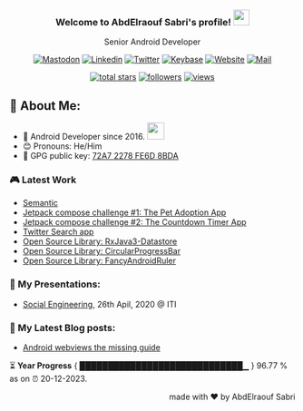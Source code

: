 
<!--
  Title: Senior Android Developer @Storyteller
  Description: Google Certified Associate Android Developer, Clean code, TDD, CICD with knowledge in cybersecurity. 
  Author: abd3lraouf, AbdElraouf Sabri
  -->

<h3 align="center">
  Welcome to AbdElraouf Sabri's profile! 
  <img src="https://media.giphy.com/media/hvRJCLFzcasrR4ia7z/giphy.gif" width="28">
</h3>

<p align='center'>
    Senior Android Developer
</p>

<!-- Social icons section -->
<p align='center'>
      <a href="https://androiddev.social/@abd3lraouf" rel="me"><img src="https://custom-icon-badges.herokuapp.com/badge/-mastodon-black?style=for-the-badge&amp;logo=Mastodon&logoColor=white" alt="Mastodon"></a>
      <a href="https://www.linkedin.com/in/abd3lraouf/"><img src="https://custom-icon-badges.herokuapp.com/badge/-LinkedIn-black?style=for-the-badge&amp;logo=Linkedin&logoColor=white" alt="Linkedin"></a>
      <a href="https://twitter.com/abd3lraouf"><img src="https://custom-icon-badges.herokuapp.com/badge/-Twitter-black?style=for-the-badge&amp;logo=twitter&logoColor=white" alt="Twitter"></a>
      <a href="https://keybase.io/abd3lraouf"><img src="https://custom-icon-badges.herokuapp.com/badge/-Keybase-black?style=for-the-badge&logo=keybase&logoColor=white" alt="Keybase"></a>
      <a href="https://www.abd3lraouf.dev/portfolio/"><img src="https://img.shields.io/badge/-Portfolio-black?style=for-the-badge&amp;logo=google-chrome&amp;logoColor=white" alt="Website"></a>
      <a href="mailto:abdelraoufsabri@gmail.com"><img src="https://img.shields.io/badge/-Say%20Hi!-black?style=for-the-badge&amp;logo=gmail" alt="Mail"></a>
</p>

<!-- Stats icons section -->
<p align='center'>
  <a href="https://github.com/abd3lraouf?tab=repositories&sort=stargazers">
    <img alt="total stars" title="Total stars on GitHub" src="https://custom-icon-badges.herokuapp.com/badge/dynamic/json?logo=star&color=55960c&labelColor=488207&label=Stars&style=for-the-badge&query=%24.stars&url=https://api.github-star-counter.workers.dev/user/abd3lraouf"/></a>
  <a href="https://github.com/abd3lraouf?tab=followers">
    <img alt="followers" title="Follow me on Github" src="https://custom-icon-badges.herokuapp.com/github/followers/abd3lraouf?color=236ad3&labelColor=1155ba&style=for-the-badge&logo=person-add&label=Follow&logoColor=white"/></a>
  <a href="https://github.com/abd3lraouf">
    <img alt="views" title="GitHub profile views" src="https://enwj06txat9l677.m.pipedream.net"/></a>
</p>

<!-- Resume Download section 
<p align='center'>
      <a href="https://github.com/abd3lraouf/abd3lraouf/releases/latest/download/AbdElraouf.Sabri.Android.Developer.resume.pdf
"><img src="https://custom-icon-badges.herokuapp.com/badge/-download%20resume-EC1C24?style=for-the-badge&logo=Adobe%20Acrobat%20Reader&logoColor=white" alt="views" title="Download my latest resume" alt="resume"></a>
</p>
-->

## 🤵 About Me:
- 🏦 Android Developer since 2016.
      <img src="https://media.giphy.com/media/WUlplcMpOCEmTGBtBW/giphy.gif" width="30">
- 😊 Pronouns: He/Him
- 🔑 GPG public key: [72A7 2278 FE6D 8BDA](https://keybase.io/abd3lraouf/pgp_keys.asc?fingerprint=d971ef94887269e4308587a772a72278fe6d8bda)

### 🎮 Latest Work

<!-- - [MVI posts](https://github.com/AbdElraoufSabri/MVIPosts) --> 
- [Semantic](https://github.com/abd3lraouf/Semantic)
- [Jetpack compose challenge #1: The Pet Adoption App](https://github.com/abd3lraouf/compose-challenge-1)
- [Jetpack compose challenge #2: The Countdown Timer App](https://github.com/abd3lraouf/compose-challenge-2)
- [Twitter Search app](https://github.com/abd3lraouf/WeeTwit)
- [Open Source Library: RxJava3-Datastore](https://github.com/abd3lraouf/DatastoreWithRxJava3)
- [Open Source Library: CircularProgressBar](https://github.com/abd3lraouf/CircularProgressBar)
- [Open Source Library: FancyAndroidRuler](https://github.com/abd3lraouf/FancyAndroidRuler)
<!-- - [MVI sample](https://github.com/abd3lraouf/mviSample) -->

### 📕 My Presentations:

- [Social Engineering](https://abd3lraouf.github.io/social-engineering/), 26th Apil, 2020 @ ITI

### 📕 My Latest Blog posts:
<!-- BLOG-POST-LIST:START -->
- [Android webviews the missing guide](https://abd3lraouf.dev/posts/android-webviews-the-missing-guide/)
<!-- BLOG-POST-LIST:END -->

<!--START_SECTION:waka-->

<!--END_SECTION:waka-->

⏳ **Year Progress** { █████████████████████████████▁ } 96.77 % as on ⏰ 20-12-2023.

<p align="right">made with ❤️ by AbdElraouf Sabri</p>


